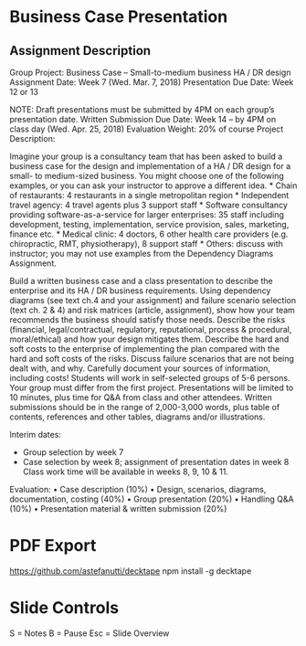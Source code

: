 # Business Case Presentation

## Assignment Description

Group Project: Business Case – Small-to-medium business HA / DR design
Assignment Date: Week 7 (Wed. Mar. 7, 2018)
Presentation Due Date: Week 12 or 13

NOTE: Draft presentations must be submitted by 4PM on each group’s presentation date.
Written Submission Due Date: Week 14 – by 4PM on class day (Wed. Apr. 25, 2018)
Evaluation Weight: 20% of course
Project Description:

Imagine your group is a consultancy team that has been asked to build a business case for the design and implementation of a HA / DR design for a small- to medium-sized business. You might choose one of the following examples, or you can ask your instructor to approve a different idea.
    * Chain of restaurants: 4 restaurants in a single metropolitan region
    * Independent travel agency: 4 travel agents plus 3 support staff
    * Software consultancy providing software-as-a-service for larger enterprises: 35 staff including development, testing, implementation, service provision, sales, marketing, finance etc.
    * Medical clinic: 4 doctors, 6 other health care providers (e.g. chiropractic, RMT, physiotherapy), 8 support staff
    * Others: discuss with instructor; you may not use examples from the Dependency Diagrams Assignment.

Build a written business case and a class presentation to describe the enterprise and its HA / DR business requirements. Using dependency diagrams (see text ch.4 and your assignment) and failure scenario selection (text ch. 2 & 4) and risk matrices (article, assignment), show how your team recommends the business should satisfy those needs. Describe the risks (financial, legal/contractual, regulatory, reputational, process & procedural, moral/ethical) and how your design mitigates them. Describe the hard and soft costs to the enterprise of implementing the plan compared with the hard and soft costs of the risks. Discuss failure scenarios that are not being dealt with, and why. Carefully document your sources of information, including costs!
Students will work in self-selected groups of 5-6 persons. Your group must differ from the first project.
Presentations will be limited to 10 minutes, plus time for Q&A from class and other attendees. Written submissions should be in the range of 2,000-3,000 words, plus table of contents, references and other tables, diagrams and/or illustrations.

Interim dates:
- Group selection by week 7
- Case selection by week 8; assignment of presentation dates in week 8
Class work time will be available in weeks 8, 9, 10 & 11.

Evaluation:
    • Case description (10%)
    • Design, scenarios, diagrams, documentation, costing (40%)
    • Group presentation (20%)
    • Handling Q&A (10%)
    • Presentation material & written submission (20%)

# PDF Export

https://github.com/astefanutti/decktape
npm install -g decktape

# Slide Controls

S = Notes
B = Pause
Esc = Slide Overview
